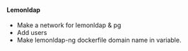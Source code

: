#### Lemonldap
- Make a network for lemonldap & pg
- Add users
- Make lemonldap-ng dockerfile domain name in variable.